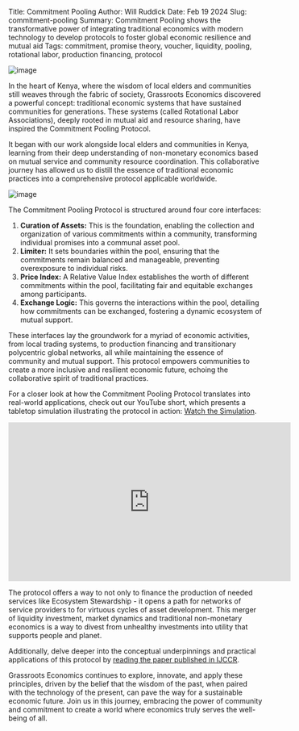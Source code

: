 Title: Commitment Pooling
Author: Will Ruddick
Date: Feb 19 2024
Slug: commitment-pooling
Summary:  Commitment Pooling shows the transformative power of integrating traditional economics with modern technology to develop protocols to foster global economic resilience and mutual aid
Tags: commitment, promise theory, voucher, liquidity, pooling, rotational labor, production financing, protocol

![image](images/blog/commitment-pooling1.webp)

In the heart of Kenya, where the wisdom of local elders and communities still weaves through the fabric of society, Grassroots Economics discovered a powerful concept: traditional economic systems that have sustained communities for generations. These systems (called Rotational Labor Associations), deeply rooted in mutual aid and resource sharing, have inspired the Commitment Pooling Protocol.

It began with our work alongside local elders and communities in Kenya, learning from their deep understanding of non-monetary economics based on mutual service and community resource coordination. This collaborative journey has allowed us to distill the essence of traditional economic practices into a comprehensive protocol applicable worldwide.

![image](images/blog/commitment-pooling2.webp)

The Commitment Pooling Protocol is structured around four core interfaces:

1. **Curation of Assets:** This is the foundation, enabling the collection and organization of various commitments within a community, transforming individual promises into a communal asset pool.
2. **Limiter:** It sets boundaries within the pool, ensuring that the commitments remain balanced and manageable, preventing overexposure to individual risks.
3. **Price Index:** A Relative Value Index establishes the worth of different commitments within the pool, facilitating fair and equitable exchanges among participants.
4. **Exchange Logic:** This governs the interactions within the pool, detailing how commitments can be exchanged, fostering a dynamic ecosystem of mutual support.

These interfaces lay the groundwork for a myriad of economic activities, from local trading systems, to production financing and transitionary polycentric global networks, all while maintaining the essence of community and mutual support. This protocol empowers communities to create a more inclusive and resilient economic future, echoing the collaborative spirit of traditional practices.

For a closer look at how the Commitment Pooling Protocol translates into real-world applications, check out our YouTube short, which presents a tabletop simulation illustrating the protocol in action: [Watch the Simulation](https://youtu.be/_TLly1aEkyE).

<iframe width="560" height="315" src="https://www.youtube.com/embed/_TLly1aEkyE?si=WiLSZ9uCsnr5EzZI" title="YouTube video player" frameborder="0" allow="accelerometer; autoplay; clipboard-write; encrypted-media; gyroscope; picture-in-picture; web-share" allowfullscreen></iframe>

The protocol offers a way to not only to finance the production of needed services like Ecosystem Stewardship - it opens a path for networks of service providers to for virtuous cycles of asset development. This merger of liquidity investment, market dynamics and traditional non-monetary economics is a way to divest from unhealthy investments into utility that supports people and planet.

Additionally, delve deeper into the conceptual underpinnings and practical applications of this protocol by <a class="pdf-download" href="https://ijccr.net/ijccr-27-2023/vol-27-pp-54-79/"> reading the paper published in IJCCR</a>. 

Grassroots Economics continues to explore, innovate, and apply these principles, driven by the belief that the wisdom of the past, when paired with the technology of the present, can pave the way for a sustainable economic future. Join us in this journey, embracing the power of community and commitment to create a world where economics truly serves the well-being of all.

